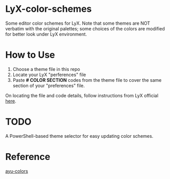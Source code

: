 # LyX-color-schemes
 Some editor color schemes for LyX.
 Note that some themes are NOT verbatim with the original palettes; some choices of the colors are modified for better look under LyX environment.
# How to Use
1. Choose a theme file in this repo
2. Locate your LyX "perferences" file 
3. Paste **# COLOR SECTION** codes from the theme file to cover the same section of your "preferences" file.

On locating the file and code details, follow instructions from LyX official [here](https://wiki.lyx.org/Tips/ColorSchemes). 

# TODO
A PowerShell-based theme selector for easy updating color schemes.
# Reference
[ayu-colors](https://github.com/ayu-theme/ayu-colors)
